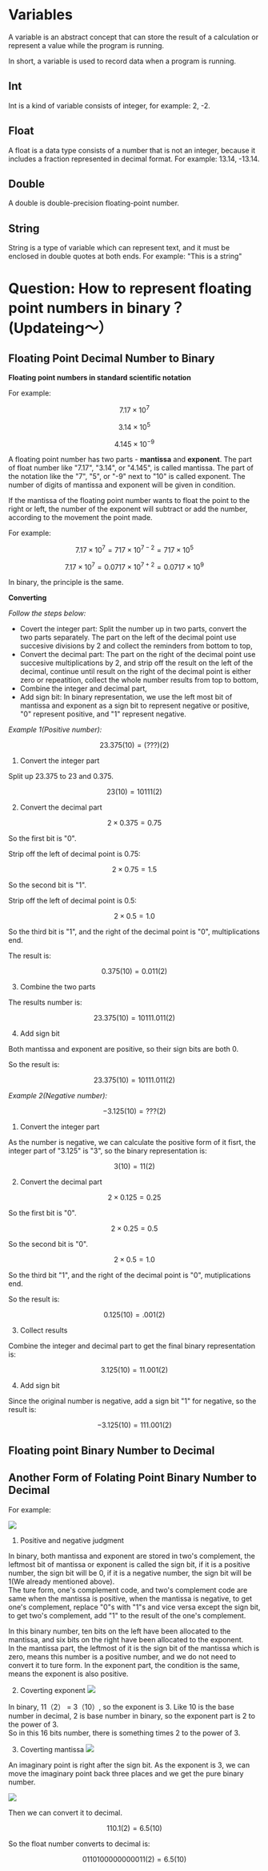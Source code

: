 # Variables

A variable is an abstract concept that can store the result of a calculation or represent a value while the program is running.

In short, a variable is used to record data when a program is running.

## Int

Int is a kind of variable consists of integer, for example: 2, -2.

## Float

A float is a data type consists of a number that is not an integer, because it includes a fraction represented in decimal format. For example: 13.14, -13.14.

## Double

A double is double-precision floating-point number.

## String

String is a type of variable which can represent text, and it must be enclosed in double quotes at both ends. For example: "This is a string"

# Question: How to represent floating point numbers in binary？(Updateing～）

## Floating Point Decimal Number to Binary

**Floating point numbers in standard scientific notation**

For example:

```math
7.17 \times 10^7
```

```math
3.14 \times 10^5
```

```math
4.145 \times 10^{-9}
```

A floating point number has two parts - **mantissa** and **exponent**. The part of float number like "7.17", "3.14", or "4.145", is called mantissa. The part of the notation like the "7", "5", or "-9" next to "10" is called exponent. The number of digits of mantissa and exponent will be given in condition.

If the mantissa of the floating point number wants to float the point to the right or left, the number of the exponent will subtract or add the number, according to the movement the point made.

For example:

```math
7.17 \times 10^7 = 717 \times 10^{7-2} = 717 \times 10^5
```

```math
7.17 \times 10^7 = 0.0717 \times 10^{7+2} = 0.0717 \times 10^9
```

In binary, the principle is the same.

**Converting**

_Follow the steps below:_

- Covert the integer part: Split the number up in two parts, convert the two parts separately. The part on the left of the decimal point use succesive divisions by 2 and collect the reminders from bottom to top,
- Convert the decimal part: The part on the right of the decimal point use succesive multiplications by 2, and strip off the result on the left of the decimal, continue until result on the right of the decimal point is either zero or repeatition, collect the whole number results from top to bottom,
- Combine the integer and decimal part,
- Add sign bit: In binary representation, we use the left most bit of mantissa and exponent as a sign bit to represent negative or positive, "0" represent positive, and "1" represent negative.

_Example 1(Positive number):_

```math
23.375(10)=(???)(2)
```
1. Convert the integer part

Split up 23.375 to 23 and 0.375.
```math
23(10)=10111(2)
```
2. Convert the decimal part

```math
2 \times 0.375 = 0.75
```
So the first bit is "0".

Strip off the left of decimal point is 0.75:

```math
2 \times 0.75 = 1.5
```
So the second bit is "1".

Strip off the left of decimal point is 0.5:

```math
2 \times 0.5 = 1.0
```
So the third bit is "1", and the right of the decimal point is "0", multiplications end.

The result is:

```math
0.375(10)=0.011(2)
```
3. Combine the two parts

The results number is:

```math
23.375(10)=10111.011(2)
```

4. Add sign bit

Both mantissa and exponent are positive, so their sign bits are both 0.

So the result is:

```math
23.375(10) = 10111.011(2)
```

_Example 2(Negative number):_

```math
-3.125(10) = ???(2)
```

1. Convert the integer part

As the number is negative, we can calculate the positive form of it fisrt, the integer part of "3.125" is "3", so the binary representation is:
```math
3(10) = 11(2)
```
   
2. Convert the decimal part

```math
2 \times 0.125 = 0.25
```

So the first bit is "0".

```math
2 \times 0.25 = 0.5
```

So the second bit is "0".

```math
2 \times 0.5 = 1.0
```

So the third bit "1", and the right of the decimal point is "0", mutiplications end.

So the result is:
```math
0.125(10) = .001(2)
```

3. Collect results

Combine the integer and decimal part to get the final binary representation is:
```math
3.125(10) = 11.001(2)
```
   
4. Add sign bit

Since the original number is negative, add a sign bit "1" for negative, so the result is:
```math
-3.125(10) = 111.001(2)
```

## Floating point Binary Number to Decimal

















## Another Form of Folating Point Binary Number to Decimal

For example:

![](https://github.com/ShiyuFan0820/PythonLearningNote/assets/149340606/dea074ee-e6c5-479c-98a8-730273aae808)

1. Positive and negative judgment

In binary, both mantissa and exponent are stored in two's complement, the leftmost bit of mantissa or exponent is called the sign bit, if it is a positive number, the sign bit will be 0, if it is a negative number, the sign bit will be 1(We already mentioned above).  
The ture form, one's complement code, and two's complement code are same when the mantissa is positive, when the mantissa is negative, to get one's complement, replace "0"s with "1"s and vice versa except the sign bit, to get two's complement, add "1" to the result of the one's complement.

In this binary number, ten bits on the left have been allocated to the mantissa, and six bits on the right have been allocated to the exponent.  
In the mantissa part, the leftmost of it is the sign bit of the mantissa which is zero, means this number is a positive number, and we do not need to convert it to ture form. In the exponent part, the condition is the same, means the exponent is also positive.

2. Coverting exponent
![](https://github.com/ShiyuFan0820/PythonLearningNote/assets/149340606/babd6996-a180-4f84-8115-2f096c662969)

In binary, 11（2） = 3（10）, so the exponent is 3. Like 10 is the base number in decimal, 2 is base number in binary, so the exponent part is 2 to the power of 3.  
So in this 16 bits number, there is something times 2 to the power of 3.

3. Coverting mantissa
![](https://github.com/ShiyuFan0820/PythonLearningNote/assets/149340606/dd1aae74-6189-4479-bd9a-b377f2568ce8)

An imaginary point is right after the sign bit. As the exponent is 3, we can move the imaginary point back three places and we get the pure binary number.

![](https://github.com/ShiyuFan0820/PythonLearningNote/assets/149340606/8d219b80-34d3-4f30-8ec4-bb9c5c459f7b)

Then we can convert it to decimal.
```math
110.1(2) = 6.5(10)
```

So the float number converts to decimal is:
```math
0110100000000011(2)=6.5(10)
```

















